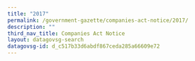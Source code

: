 ```yaml
---
title: "2017"
permalink: /government-gazette/companies-act-notice/2017/
description: ""
third_nav_title: Companies Act Notice
layout: datagovsg-search
datagovsg-id: d_c517b33d6abdf867ceda285a66609e72
---
```


